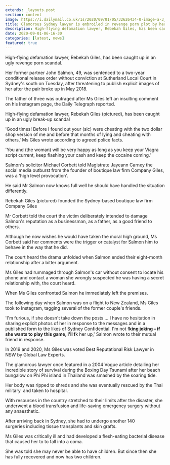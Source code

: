 ```yaml
---
extends: _layouts.post
section: content
image: https://i.dailymail.co.uk/1s/2020/09/01/05/32626434-0-image-a-3_1598936104332.jpg 
title: Glamorous Sydney lawyer is embroiled in revenge porn plot by her ex-boyfriend 
description: High-flying defamation lawyer, Rebekah Giles, has been caught up in an ugly  revenge porn scandal. 
date: 2020-09-01-06-16-30 
categories: [latest, news] 
featured: true 
--- 
```

High-flying defamation lawyer, Rebekah Giles, has been caught up in an ugly revenge porn scandal.

Her former partner John Salmon, 49, was sentenced to a two-year conditional release order without conviction at Sutherland Local Court in Sydney's south on Tuesday, after threatening to publish explicit images of her after the pair broke up in May 2018.

The father of three was outraged after Ms Giles left an insulting comment on his Instagram page, the Daily Telegraph reported.

High-flying defamation lawyer, Rebekah Giles (pictured), has been caught up in an ugly break-up scandal 

'Good times! Before I found out your (sic) were cheating with the two dollar shop version of me and before that months of lying and cheating with others,' Ms Giles wrote according to agreed police facts.

'You and (the woman) will be very happy as long as you keep your Viagra script current, keep flashing your cash and keep the cocaine coming.'

Salmon's solicitor Michael Corbett told Magistrate Jayeann Carney the social media outburst from the founder of boutique law firm Company Giles, was a 'high level provocation'.

He said Mr Salmon now knows full well he should have handled the situation differently.

Rebekah Giles (pictured) founded the Sydney-based boutique law firm Company Giles

Mr Corbett told the court the victim deliberately intended to damage Salmon's reputation as a businessman, as a father, as a good friend to others.

Although he now wishes he would have taken the moral high ground, Ms Corbett said her comments were the trigger or catalyst for Salmon him to behave in the way that he did. 

The court heard the drama unfolded when Salmon ended their eight-month relationship after a bitter argument.

Ms Giles had rummaged through Salmon's car without consent to locate his phone and contact a woman she wrongly suspected he was having a secret relationship with, the court heard.

When Ms Giles confronted Salmon he immediately left the premises.

The following day when Salmon was on a flight to New Zealand, Ms Giles took to Instagram, tagging several of the former couple's friends.

'I'm furious, if she doesn't take down the posts … I have no hesitation in sharing explicit photos of her in response to the messages and in a published form to the likes of Sydney Confidential. I'm not f**king joking – if she wants to play this game, I'll f**k her up,' Salmon wrote to their mutual friend in response.

In 2019 and 2020, Ms Giles was voted Best Reputational Risk Lawyer in NSW by Global Law Experts. 

The glamorous lawyer once featured in a 2004 Vogue article detailing her incredible story of survival during the Boxing Day Tsunami after her beach bungalow on Phi Phi island in Thailand was smashed by the soaring tide.

Her body was ripped to shreds and she was eventually rescued by the Thai military  and taken to hospital.

With resources in the country stretched to their limits after the disaster, she underwent a blood transfusion and life-saving emergency surgery without any anaesthetic. 

After arriving back in Sydney, she had to undergo another 140 surgeries including tissue transplants and skin grafts.

Ms Giles was critically ill and had developed a flesh-eating bacterial disease that caused her to to fall into a coma.

She was told she may never be able to have children. But since then she has fully recovered and now has two children.

